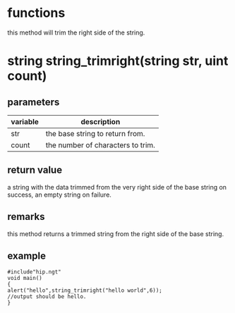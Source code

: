 # functions

this method will trim the right side of the string.

# string string_trimright(string str, uint count)
## parameters
variable | description
---|---
str | the base string to return from.
count | the number of characters to trim.

## return value

a string with the data trimmed from the very right side of the base string on success, an empty string on failure.

## remarks

this method returns a trimmed string from the right side of the base string.

## example

```
#include"hip.ngt"
void main()
{
alert("hello",string_trimright("hello world",6));
//output should be hello.
}
```